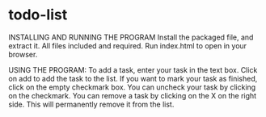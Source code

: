 # todo-list

INSTALLING AND RUNNING THE PROGRAM
Install the packaged file, and extract it. All files included and required. Run index.html to open in your browser.

USING THE PROGRAM:
To add a task, enter your task in the text box. Click on add to add the task to the list.
If you want to mark your task as finished, click on the empty checkmark box. You can uncheck your task by clicking on the checkmark. 
You can remove a task by clicking on the X on the right side. This will permanently remove it from the list. 
